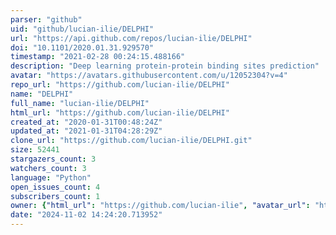 ```yaml
---
parser: "github"
uid: "github/lucian-ilie/DELPHI"
url: "https://api.github.com/repos/lucian-ilie/DELPHI"
doi: "10.1101/2020.01.31.929570"
timestamp: "2021-02-28 00:24:15.488166"
description: "Deep learning protein-protein binding sites prediction"
avatar: "https://avatars.githubusercontent.com/u/12052304?v=4"
repo_url: "https://github.com/lucian-ilie/DELPHI"
name: "DELPHI"
full_name: "lucian-ilie/DELPHI"
html_url: "https://github.com/lucian-ilie/DELPHI"
created_at: "2020-01-31T00:48:24Z"
updated_at: "2021-01-31T04:28:29Z"
clone_url: "https://github.com/lucian-ilie/DELPHI.git"
size: 52441
stargazers_count: 3
watchers_count: 3
language: "Python"
open_issues_count: 4
subscribers_count: 1
owner: {"html_url": "https://github.com/lucian-ilie", "avatar_url": "https://avatars.githubusercontent.com/u/12052304?v=4", "login": "lucian-ilie", "type": "User"}
date: "2024-11-02 14:24:20.713952"
---
```

